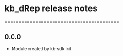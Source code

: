 # kb_dRep release notes
=========================================

0.0.0
-----
* Module created by kb-sdk init
